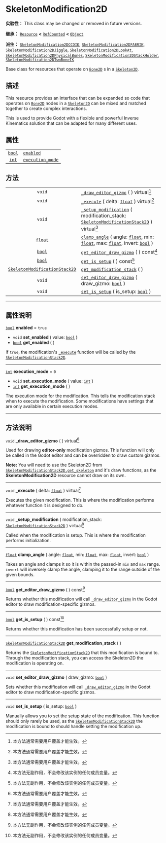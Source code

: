 <!-- ⚠ 请勿编辑本文件 ⚠ -->
<!-- 本文档使用脚本从 WeDot 引擎源码仓库生成。 -->
<!-- 生成脚本：https://github.com/WeDot-Engine/WeDot/tree/4.3/doc/tools/make_md.py； -->
<!-- 原文件：https://github.com/WeDot-Engine/WeDot/tree/4.3/doc/classes/SkeletonModification2D.xml。 -->

<div id="_class_skeletonmodification2d"></div>

# SkeletonModification2D

**实验性：** This class may be changed or removed in future versions.

**继承：** [`Resource`](class_resource.md) **<** [`RefCounted`](class_refcounted.md) **<** [`Object`](class_object.md)

**派生：** [`SkeletonModification2DCCDIK`](class_skeletonmodification2dccdik.md), [`SkeletonModification2DFABRIK`](class_skeletonmodification2dfabrik.md), [`SkeletonModification2DJiggle`](class_skeletonmodification2djiggle.md), [`SkeletonModification2DLookAt`](class_skeletonmodification2dlookat.md), [`SkeletonModification2DPhysicalBones`](class_skeletonmodification2dphysicalbones.md), [`SkeletonModification2DStackHolder`](class_skeletonmodification2dstackholder.md), [`SkeletonModification2DTwoBoneIK`](class_skeletonmodification2dtwoboneik.md)

Base class for resources that operate on [`Bone2D`](class_bone2d.md) s in a [`Skeleton2D`](class_skeleton2d.md).

## 描述

This resource provides an interface that can be expanded so code that operates on [`Bone2D`](class_bone2d.md) nodes in a [`Skeleton2D`](class_skeleton2d.md) can be mixed and matched together to create complex interactions.

This is used to provide Godot with a flexible and powerful Inverse Kinematics solution that can be adapted for many different uses.

## 属性

|||
|:-:|:--|
| [`bool`](class_bool.md) | [`enabled`](#class_skeletonmodification2d_property_enabled)               | ``true`` |
| [`int`](class_int.md)   | [`execution_mode`](#class_skeletonmodification2d_property_execution_mode) | ``0``    |

## 方法

|||
|:-:|:--|
| `void`                                                                | [`_draw_editor_gizmo`](#class_skeletonmodification2d_private_method__draw_editor_gizmo) ( ) virtual[^virtual]                                                                                             |
| `void`                                                                | [`_execute`](#class_skeletonmodification2d_private_method__execute) ( delta: [`float`](class_float.md) ) virtual[^virtual]                                                                                |
| `void`                                                                | [`_setup_modification`](#class_skeletonmodification2d_private_method__setup_modification) ( modification_stack: [`SkeletonModificationStack2D`](class_skeletonmodificationstack2d.md) ) virtual[^virtual] |
| [`float`](class_float.md)                                             | [`clamp_angle`](#class_skeletonmodification2d_method_clamp_angle) ( angle: [`float`](class_float.md), min: [`float`](class_float.md), max: [`float`](class_float.md), invert: [`bool`](class_bool.md) )   |
| [`bool`](class_bool.md)                                               | [`get_editor_draw_gizmo`](#class_skeletonmodification2d_method_get_editor_draw_gizmo) ( ) const[^const]                                                                                                   |
| [`bool`](class_bool.md)                                               | [`get_is_setup`](#class_skeletonmodification2d_method_get_is_setup) ( ) const[^const]                                                                                                                     |
| [`SkeletonModificationStack2D`](class_skeletonmodificationstack2d.md) | [`get_modification_stack`](#class_skeletonmodification2d_method_get_modification_stack) ( )                                                                                                               |
| `void`                                                                | [`set_editor_draw_gizmo`](#class_skeletonmodification2d_method_set_editor_draw_gizmo) ( draw_gizmo: [`bool`](class_bool.md) )                                                                             |
| `void`                                                                | [`set_is_setup`](#class_skeletonmodification2d_method_set_is_setup) ( is_setup: [`bool`](class_bool.md) )                                                                                                 |

<!-- rst-class:: classref-section-separator -->

---

## 属性说明

<div id="_class_skeletonmodification2d_property_enabled"></div>

[`bool`](class_bool.md) **enabled** = ``true`` <div id="class_skeletonmodification2d_property_enabled"></div>

- `void` **set_enabled** ( value: [`bool`](class_bool.md) )
- [`bool`](class_bool.md) **get_enabled** ( )

If `true`, the modification's [`_execute`](#class_skeletonmodification2d_private_method__execute) function will be called by the [`SkeletonModificationStack2D`](class_skeletonmodificationstack2d.md).

<!-- rst-class:: classref-item-separator -->

---

<div id="_class_skeletonmodification2d_property_execution_mode"></div>

[`int`](class_int.md) **execution_mode** = ``0`` <div id="class_skeletonmodification2d_property_execution_mode"></div>

- `void` **set_execution_mode** ( value: [`int`](class_int.md) )
- [`int`](class_int.md) **get_execution_mode** ( )

The execution mode for the modification. This tells the modification stack when to execute the modification. Some modifications have settings that are only available in certain execution modes.

<!-- rst-class:: classref-section-separator -->

---

## 方法说明

<div id="_class_skeletonmodification2d_private_method__draw_editor_gizmo"></div>

`void` **_draw_editor_gizmo** ( ) virtual[^virtual]<div id="class_skeletonmodification2d_private_method__draw_editor_gizmo"></div>

Used for drawing **editor-only** modification gizmos. This function will only be called in the Godot editor and can be overridden to draw custom gizmos.

 **Note:** You will need to use the Skeleton2D from [`SkeletonModificationStack2D.get_skeleton`](#class_skeletonmodificationstack2d_method_get_skeleton) and it's draw functions, as the **SkeletonModification2D** resource cannot draw on its own.

<!-- rst-class:: classref-item-separator -->

---

<div id="_class_skeletonmodification2d_private_method__execute"></div>

`void` **_execute** ( delta: [`float`](class_float.md) ) virtual[^virtual]<div id="class_skeletonmodification2d_private_method__execute"></div>

Executes the given modification. This is where the modification performs whatever function it is designed to do.

<!-- rst-class:: classref-item-separator -->

---

<div id="_class_skeletonmodification2d_private_method__setup_modification"></div>

`void` **_setup_modification** ( modification_stack: [`SkeletonModificationStack2D`](class_skeletonmodificationstack2d.md) ) virtual[^virtual]<div id="class_skeletonmodification2d_private_method__setup_modification"></div>

Called when the modification is setup. This is where the modification performs initialization.

<!-- rst-class:: classref-item-separator -->

---

<div id="_class_skeletonmodification2d_method_clamp_angle"></div>

[`float`](class_float.md) **clamp_angle** ( angle: [`float`](class_float.md), min: [`float`](class_float.md), max: [`float`](class_float.md), invert: [`bool`](class_bool.md) )<div id="class_skeletonmodification2d_method_clamp_angle"></div>

Takes an angle and clamps it so it is within the passed-in `min` and `max` range. `invert` will inversely clamp the angle, clamping it to the range outside of the given bounds.

<!-- rst-class:: classref-item-separator -->

---

<div id="_class_skeletonmodification2d_method_get_editor_draw_gizmo"></div>

[`bool`](class_bool.md) **get_editor_draw_gizmo** ( ) const[^const]<div id="class_skeletonmodification2d_method_get_editor_draw_gizmo"></div>

Returns whether this modification will call [`_draw_editor_gizmo`](#class_skeletonmodification2d_private_method__draw_editor_gizmo) in the Godot editor to draw modification-specific gizmos.

<!-- rst-class:: classref-item-separator -->

---

<div id="_class_skeletonmodification2d_method_get_is_setup"></div>

[`bool`](class_bool.md) **get_is_setup** ( ) const[^const]<div id="class_skeletonmodification2d_method_get_is_setup"></div>

Returns whether this modification has been successfully setup or not.

<!-- rst-class:: classref-item-separator -->

---

<div id="_class_skeletonmodification2d_method_get_modification_stack"></div>

[`SkeletonModificationStack2D`](class_skeletonmodificationstack2d.md) **get_modification_stack** ( )<div id="class_skeletonmodification2d_method_get_modification_stack"></div>

Returns the [`SkeletonModificationStack2D`](class_skeletonmodificationstack2d.md) that this modification is bound to. Through the modification stack, you can access the Skeleton2D the modification is operating on.

<!-- rst-class:: classref-item-separator -->

---

<div id="_class_skeletonmodification2d_method_set_editor_draw_gizmo"></div>

`void` **set_editor_draw_gizmo** ( draw_gizmo: [`bool`](class_bool.md) )<div id="class_skeletonmodification2d_method_set_editor_draw_gizmo"></div>

Sets whether this modification will call [`_draw_editor_gizmo`](#class_skeletonmodification2d_private_method__draw_editor_gizmo) in the Godot editor to draw modification-specific gizmos.

<!-- rst-class:: classref-item-separator -->

---

<div id="_class_skeletonmodification2d_method_set_is_setup"></div>

`void` **set_is_setup** ( is_setup: [`bool`](class_bool.md) )<div id="class_skeletonmodification2d_method_set_is_setup"></div>

Manually allows you to set the setup state of the modification. This function should only rarely be used, as the [`SkeletonModificationStack2D`](class_skeletonmodificationstack2d.md) the modification is bound to should handle setting the modification up.

[^virtual]: 本方法通常需要用户覆盖才能生效。
[^const]: 本方法无副作用，不会修改该实例的任何成员变量。
[^vararg]: 本方法除了能接受在此处描述的参数外，还能够继续接受任意数量的参数。
[^constructor]: 本方法用于构造某个类型。
[^static]: 调用本方法无需实例，可直接使用类名进行调用。
[^operator]: 本方法描述的是使用本类型作为左操作数的有效运算符。
[^bitfield]: 这个值是由下列位标志构成位掩码的整数。
[^void]: 无返回值。
